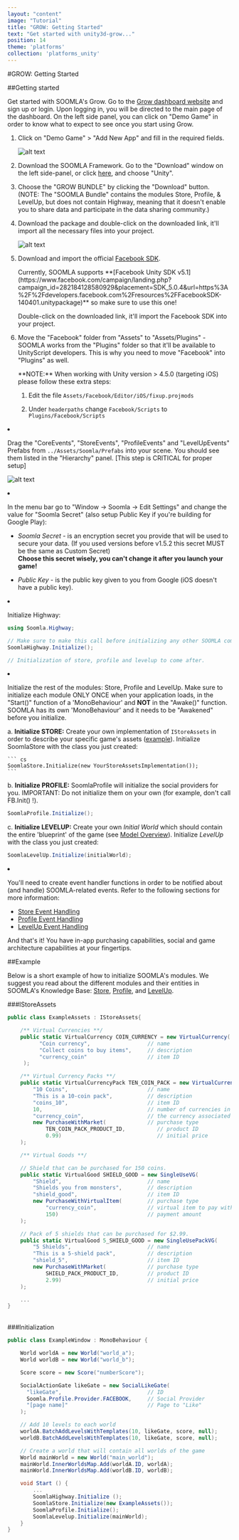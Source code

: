 ```yaml
---
layout: "content"
image: "Tutorial"
title: "GROW: Getting Started"
text: "Get started with unity3d-grow..."
position: 14
theme: 'platforms'
collection: 'platforms_unity'
---
```


#GROW: Getting Started

##Getting started

Get started with SOOMLA's Grow. Go to the [Grow dashboard website](https://dashboard.soom.la) and sign up or login. Upon logging in, you will be directed to the main page of the dashboard. On the left side panel, you can click on "Demo Game" in order to know what to expect to see once you start using Grow.

1. Click on "Demo Game" > "Add New App" and fill in the required fields.

	  ![alt text](/img/tutorial_img/unity_grow/addNewApp.png "Add new app")

2. Download the SOOMLA Framework. Go to the "Download" window on the left side-panel, or click [here](http://dashboard.soom.la/downloads), and choose "Unity".

3. Choose the "GROW BUNDLE" by clicking the "Download" button. (NOTE: The "SOOMLA Bundle" contains the modules Store, Profile, & LevelUp, but does not contain Highway, meaning that it doesn't enable you to share data and participate in the data sharing community.)

4. Download the package and double-click on the downloaded link, it'll import all the necessary files into your project.

	![alt text](/img/tutorial_img/unity_grow/import.png "import")

5. Download and import the official [Facebook SDK](https://developers.facebook.com/docs/unity/getting-started/canvas).

	<div class="info-box">Currently, SOOMLA supports **[Facebook Unity SDK v5.1](https://www.facebook.com/campaign/landing.php?campaign_id=282184128580929&placement=SDK_5.0.4&url=https%3A%2F%2Fdevelopers.facebook.com%2Fresources%2FFacebookSDK-140401.unitypackage)** so make sure to use this one!</div>

	Double-click on the downloaded link, it'll import the Facebook SDK into your project.

6. Move the "Facebook" folder from "Assets" to "Assets/Plugins" - SOOMLA works from the "Plugins" folder so that it'll be available to UnityScript developers. This is why you need to move "Facebook" into "Plugins" as well.

    <div class="info-box">**NOTE:** When working with Unity version > 4.5.0 (targeting iOS) please follow these extra steps:<br>

    1. Edit the file `Assets/Facebook/Editor/iOS/fixup.projmods`<br>

    2. Under `headerpaths` change `Facebook/Scripts` to `Plugins/Facebook/Scripts`</div>

7. Drag the "CoreEvents", "StoreEvents", "ProfileEvents" and "LevelUpEvents" Prefabs from `../Assets/Soomla/Prefabs` into your scene. You should see them listed in the "Hierarchy" panel. [This step is CRITICAL for proper setup]

	![alt text](/img/tutorial_img/unity_grow/prefabs.png "Prefabs")

8. In the menu bar go to "Window -> Soomla -> Edit Settings" and change the value for "Soomla Secret" (also setup Public Key if you're building for Google Play):

    - _Soomla Secret_ - is an encryption secret you provide that will be used to secure your data. (If you used versions before v1.5.2 this secret MUST be the same as Custom Secret)  
    **Choose this secret wisely, you can't change it after you launch your game!**

    - _Public Key_ - is the public key given to you from Google (iOS doesn't have a public key).

9. Initialize Highway:

	``` cs
	using Soomla.Highway;

	// Make sure to make this call before initializing any other SOOMLA components
	SoomlaHighway.Initialize();

	// Initialization of store, profile and levelup to come after.
	```

10. Initialize the rest of the modules: Store, Profile and LevelUp. Make sure to initialize each module ONLY ONCE when your application loads, in the "Start()" function of a 'MonoBehaviour' and **NOT** in the "Awake()" function. SOOMLA has its own 'MonoBehaviour' and it needs to be "Awakened" before you initialize.

	a. **Initialize STORE:** Create your own implementation of `IStoreAssets` in order to describe your specific game's assets ([example](https://github.com/soomla/unity3d-store/blob/master/Soomla/Assets/Examples/MuffinRush/MuffinRushAssets.cs)). Initialize SoomlaStore with the class you just created:

		``` cs
		SoomlaStore.Initialize(new YourStoreAssetsImplementation());
		```

	b. **Initialize PROFILE:** SoomlaProfile will initialize the social providers for you. IMPORTANT: Do not initialize them on your own (for example, don't call FB.Init() !).

	``` cs
	SoomlaProfile.Initialize();
	```

	c. **Initialize LEVELUP:** Create your own _Initial World_ which should contain the entire 'blueprint' of the game (see [Model Overview](/docs/platforms/unity/Levelup_Model)). Initialize _LevelUp_ with the class you just created:

    ``` cs
    SoomlaLevelUp.Initialize(initialWorld);
    ```

11. You'll need to create event handler functions in order to be notified about (and handle) SOOMLA-related events. Refer to the following sections for more information:
	- [Store Event Handling](/docs/...TODO)
	- [Profile Event Handling](/docs/...TODO)
	- [LevelUp Event Handling](/docs/...TODO)

And that's it! You have in-app purchasing capabilities, social and game architecture capabilities at your fingertips.



##Example

Below is a short example of how to initialize SOOMLA's modules. We suggest you read about the different modules and their entities in SOOMLA's Knowledge Base: [Store](/docs/platforms/unity/EconomyModel), [Profile](/docs/platforms/unity/Levelup_Model), and [LevelUp](/docs/platforms/unity/Profile_MainClasses).

###IStoreAssets

``` cs
public class ExampleAssets : IStoreAssets{

	/** Virtual Currencies **/
	public static VirtualCurrency COIN_CURRENCY = new VirtualCurrency(
	      "Coin currency",                  // name
	      "Collect coins to buy items",     // description
	      "currency_coin"                   // item ID
	 );

    /** Virtual Currency Packs **/
    public static VirtualCurrencyPack TEN_COIN_PACK = new VirtualCurrencyPack(
        "10 Coins",                         // name
	    "This is a 10-coin pack",           // description
	    "coins_10",                         // item ID
        10,                                 // number of currencies in the pack
        "currency_coin",                    // the currency associated with this pack
        new PurchaseWithMarket(             // purchase type
            TEN_COIN_PACK_PRODUCT_ID,          // product ID
            0.99)                              // initial price
    );

    /** Virtual Goods **/

    // Shield that can be purchased for 150 coins.
    public static VirtualGood SHIELD_GOOD = new SingleUseVG(
        "Shield",                           // name
	    "Shields you from monsters",        // description
	    "shield_good",                      // item ID
        new PurchaseWithVirtualItem(        // purchase type
            "currency_coin",                // virtual item to pay with
            150)                            // payment amount
    );

    // Pack of 5 shields that can be purchased for $2.99.
    public static VirtualGood 5_SHIELD_GOOD = new SingleUsePackVG(
        "5 Shields",                        // name
	    "This is a 5-shield pack",          // description
	    "shield_5",                         // item ID
        new PurchaseWithMarket(             // purchase type
            SHIELD_PACK_PRODUCT_ID,         // product ID
            2.99)                           // initial price
    );

    ...
}
```

<br>
###Initialization

``` cs
public class ExampleWindow : MonoBehaviour {

	World worldA = new World("world_a");
	World worldB = new World("world_b");

	Score score = new Score("numberScore");

    SocialActionGate likeGate = new SocialLikeGate(
      "likeGate",                           // ID
      Soomla.Profile.Provider.FACEBOOK,     // Social Provider
      "[page name]"                         // Page to "Like"
    );

	// Add 10 levels to each world
	worldA.BatchAddLevelsWithTemplates(10, likeGate, score, null);
	worldB.BatchAddLevelsWithTemplates(10, likeGate, score, null);

	// Create a world that will contain all worlds of the game
	World mainWorld = new World("main_world");
	mainWorld.InnerWorldsMap.Add(worldA.ID, worldA);
	mainWorld.InnerWorldsMap.Add(worldB.ID, worldB);

	void Start () {
		...
		SoomlaHighway.Initialize ();
		SoomlaStore.Initialize(new ExampleAssets());
		SoomlaProfile.Initialize();
		SoomlaLevelup.Initialize(mainWorld);
	}
}
```
